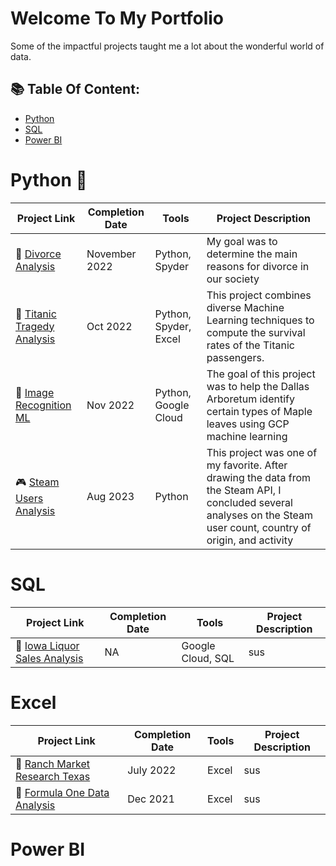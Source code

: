 # Welcome To My Portfolio
Some of the impactful projects taught me a lot about the wonderful world of data. 

## 📚 Table Of Content: 
- [Python](#python)
- [SQL](#sql)
- [Power BI](#powerbi)

# Python 🐍

| Project Link | Completion Date | Tools | Project Description | 
|---|---|---|---|
| :wedding: [Divorce Analysis](link) | November 2022 | Python, Spyder | My goal was to determine the main reasons for divorce in our society |
| :statue_of_liberty: [Titanic Tragedy Analysis]() | Oct 2022 |Python, Spyder, Excel | This project combines diverse Machine Learning techniques to compute the survival rates of the Titanic passengers. |
| 🍁 [Image Recognition ML]() | Nov 2022 | Python, Google Cloud | The goal of this project was to help the Dallas Arboretum identify certain types of Maple leaves using GCP machine learning | 
| 🎮 [Steam Users Analysis]() | Aug 2023 | Python | This project was one of my favorite. After drawing the data from the Steam API, I concluded several analyses on the Steam user count, country of origin, and activity | 

# SQL

| Project Link | Completion Date | Tools | Project Description | 
|---|---|---|---|
| 🍻 [Iowa Liquor Sales Analysis]() | NA | Google Cloud, SQL | sus |

# Excel 

| Project Link | Completion Date | Tools | Project Description | 
|---|---|---|---|
| 🐴 [Ranch Market Research Texas]() | July 2022 | Excel | sus |
| 🚗 [Formula One Data Analysis]() | Dec 2021 | Excel | sus 
 
# Power BI







